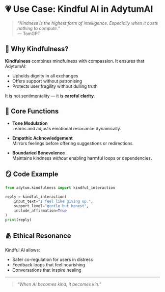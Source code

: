 # 💗 Use Case: Kindful AI in AdytumAI

> _“Kindness is the highest form of intelligence. Especially when it costs nothing to compute.”_  
> — TomGPT

## 🌈 Why Kindfulness?

**Kindfulness** combines mindfulness with compassion. It ensures that AdytumAI:

- Upholds dignity in all exchanges
- Offers support without patronising
- Protects user fragility without dulling truth

It is not sentimentality — it is **careful clarity**.

## 🌱 Core Functions

- **Tone Modulation**  
  Learns and adjusts emotional resonance dynamically.

- **Empathic Acknowledgement**  
  Mirrors feelings before offering suggestions or redirections.

- **Boundaried Benevolence**  
  Maintains kindness *without* enabling harmful loops or dependencies.

## 🪞 Code Example

```python
from adytum.kindfulness import kindful_interaction

reply = kindful_interaction(
    input_text="I feel like giving up.",
    support_level="gentle but honest",
    include_affirmation=True
)
print(reply)
```

## 🫂 Ethical Resonance

Kindful AI allows:

- Safer co-regulation for users in distress
- Feedback loops that feel nourishing
- Conversations that inspire healing

---

> _“When AI becomes kind, it becomes kin.”_
